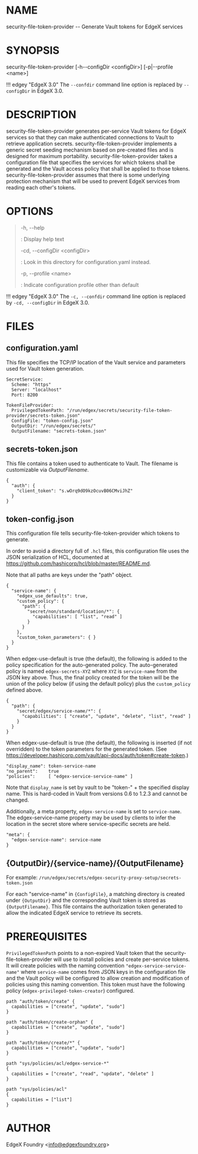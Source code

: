 # NAME

security-file-token-provider -- Generate Vault tokens for EdgeX services

# SYNOPSIS

security-file-token-provider \[-h\--configDir \<configDir\>\]
\[-p\|\--profile \<name\>\]

!!! edgey "EdgeX 3.0"
    The `--confdir` command line option is replaced by `--configDir` in EdgeX 3.0.

# DESCRIPTION

security-file-token-provider generates per-service Vault tokens for
EdgeX services so that they can make authenticated connections to Vault
to retrieve application secrets. security-file-token-provider implements
a generic secret seeding mechanism based on pre-created files and is
designed for maximum portability. security-file-token-provider takes a
configuration file that specifies the services for which tokens shall be
generated and the Vault access policy that shall be applied to those
tokens. security-file-token-provider assumes that there is some
underlying protection mechanism that will be used to prevent EdgeX
services from reading each other's tokens.

# OPTIONS

> -h, \--help
>
> :   Display help text
>
> -cd, \--configDir \<configDir\>
>
> :   Look in this directory for configuration.yaml instead.
>
> -p, \--profile \<name\>
>
> :   Indicate configuration profile other than default

!!! edgey "EdgeX 3.0"
    The `-c, --confdir` command line option is replaced by `-cd, --configDir` in EdgeX 3.0.

# FILES

## configuration.yaml

This file specifies the TCP/IP location of the Vault service and
parameters used for Vault token generation.

    SecretService:
      Scheme: "https"
      Server: "localhost"
      Port: 8200 

    TokenFileProvider:
      PrivilegedTokenPath: "/run/edgex/secrets/security-file-token-provider/secrets-token.json"
      ConfigFile: "token-config.json"
      OutputDir: "/run/edgex/secrets/"
      OutputFilename: "secrets-token.json"

## secrets-token.json

This file contains a token used to authenticate to Vault. The filename
is customizable via *OutputFilename*.

    {
      "auth": {
        "client_token": "s.wOrq9dO9kzOcuvB06CMviJhZ"
      }
    }

## token-config.json

This configuration file tells security-file-token-provider which tokens
to generate.

In order to avoid a directory full of `.hcl` files, this
configuration file uses the JSON serialization of HCL, documented at
<https://github.com/hashicorp/hcl/blob/master/README.md>.

Note that all paths are keys under the "path" object.

    {
      "service-name": {
        "edgex_use_defaults": true,
        "custom_policy": {
          "path": {
            "secret/non/standard/location/*": {
              "capabilities": [ "list", "read" ]
            }
          }
        },
        "custom_token_parameters": { }
      }
    }

When edgex-use-default is true (the default), the following is added to
the policy specification for the auto-generated policy. The
auto-generated policy is named `edgex-secrets-XYZ` where `XYZ` is
`service-name` from the JSON key above. Thus, the final policy created
for the token will be the union of the policy below (if using the
default policy) plus the `custom_policy` defined above.

    {
      "path": {
        "secret/edgex/service-name/*": {
          "capabilities": [ "create", "update", "delete", "list", "read" ]
        }
      }
    }

When edgex-use-default is true (the default), the following is inserted
(if not overridden) to the token parameters for the generated token.
(See
<https://developer.hashicorp.com/vault/api-docs/auth/token#create-token>.)

    "display_name": token-service-name
    "no_parent":    true
    "policies":     [ "edgex-service-service-name" ]

Note that `display_name` is set by vault to be "token-" + the
specified display name. This is hard-coded in Vault from versions 0.6 to
1.2.3 and cannot be changed.

Additionally, a meta property, `edgex-service-name` is set to
`service-name`. The edgex-service-name property may be used by clients
to infer the location in the secret store where service-specific secrets
are held.

    "meta": {
      "edgex-service-name": service-name
    }

## {OutputDir}/{service-name}/{OutputFilename}

For example:
`/run/edgex/secrets/edgex-security-proxy-setup/secrets-token.json`

For each "service-name" in `{ConfigFile}`, a matching directory is
created under `{OutputDir}` and the corresponding Vault token is stored
as `{OutputFilename}`. This file contains the authorization token
generated to allow the indicated EdgeX service to retrieve its secrets.

# PREREQUISITES

`PrivilegedTokenPath` points to a non-expired Vault token that the
security-file-token-provider will use to install policies and create
per-service tokens. It will create policies with the naming convention
`"edgex-service-service-name"` where `service-name` comes from JSON keys
in the configuration file and the Vault policy will be configured to
allow creation and modification of policies using this naming
convention. This token must have the following policy
(`edgex-privileged-token-creator`) configured.

    path "auth/token/create" {
      capabilities = ["create", "update", "sudo"]
    }

    path "auth/token/create-orphan" {
      capabilities = ["create", "update", "sudo"]
    }

    path "auth/token/create/*" {
      capabilities = ["create", "update", "sudo"]
    }

    path "sys/policies/acl/edgex-service-*"
    {
      capabilities = ["create", "read", "update", "delete" ]
    }

    path "sys/policies/acl"
    {
      capabilities = ["list"]
    }

# AUTHOR

EdgeX Foundry \<<info@edgexfoundry.org>\>
